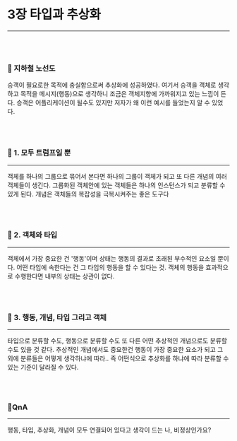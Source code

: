 # 3장 타입과 추상화

---
<br>
<br>

### 🚀 지하철 노선도

승객이 필요로한 목적에 충실함으로써 추상화에 성공하였다.
여기서 승객을 객체로 생각하고 목적을 메시지(행동)으로 생각하니 조금은 객체지향에 가까워지고 있는 느낌이 든다.
승객은 어플리케이션이 될수도 있지만 저자가 왜 이런 예시를 들었는지 알 수 있었다.


<br>
<br>

### 🎯 1. 모두 트럼프일 뿐

---

객체를 하나의 그룹으로 묶어서 본다면 하나의 그룹이 객체가 되고 또 다른 개념의 여러 객체들이 생긴다.
그룹화된 객체안에 있는 객체들은 하나의 인스턴스가 되고 분류할 수 있게 된다.
개념은 객체들의 복잡성을 극복시켜주는 좋은 도구다


<br>
<br>

### 🎯 2. 객체와 타입

---

객체에서 가장 중요한 건 '행동'이며 상태는 행동의 결과로 초래된 부수적인 요소일 뿐이다.
어떤 타입에 속한다는 건 그 타입의 행동을 할 수 있다는 것.
객체의 행동을 효과적으로 수행한다면 내부의 상태는 상관이 없다.


<br>
<br>

### 🎯 3. 행동, 개념, 타입 그리고 객체

---

타입으로 분류할 수도, 행동으로 분류할 수도 또 다른 어떤 추상적인 개념으로도 분류할 수도 있을 것 같다.
추상적인 개념에서도 중요한건 행동이 가장 중요한 요소가 되고 그 외에 분류들은 어떻게 생각하냐에 따라.. 즉
어떤식으로 추상화를 하냐에 따라 분류할 수 있는 기준이 달라질 수 있다.


<br>
<br>


### 🎯QnA

---

행동, 타입, 추상화, 개념이 모두 연결되어 있다고 생각이 드는 나, 비정상인가요?